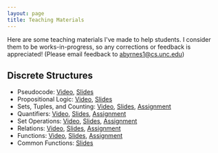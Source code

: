 ```yaml
---
layout: page
title: Teaching Materials
---
```




Here are some teaching materials I've made to help students. I consider them to be works-in-progress, so any corrections or feedback is appreciated! (Please email feedback to abyrnes1@cs.unc.edu)

## Discrete Structures

* Pseudocode: [Video](https://youtu.be/Pbi7gRJn06w), [Slides](/comp283/lessons/Pseudocode.html)
* Propositional Logic: [Video](https://youtu.be/Jf7lZ_LQ5FM), [Slides](/comp283/lessons/PropLogic.html)
* Sets, Tuples, and Counting: [Video](https://youtu.be/89Z-Yzxisag), [Slides](/comp283/lessons/SetsAndTuples.html), [Assignment](https://www.gradescope.com/)
* Quantifiers: [Video](https://youtu.be/RvTMf4l3mPo), [Slides](/comp283/lessons/Quantifiers.html), [Assignment](https://www.gradescope.com/)
* Set Operations: [Video](https://youtu.be/fo_P22I71Zc), [Slides](/comp283/lessons/SetOperations.html), [Assignment](https://www.gradescope.com/)
* Relations: [Video](https://youtu.be/ggpdmbRWklY), [Slides](/comp283/lessons/Relations.html), [Assignment](https://www.gradescope.com/)
* Functions: [Video](https://youtu.be/TQTOa7Eq0aY), [Slides](/comp283/lessons/Functions.html), [Assignment](https://www.gradescope.com/)
* Common Functions: [Slides](/comp283/lessons/CommonFunctions.html)
